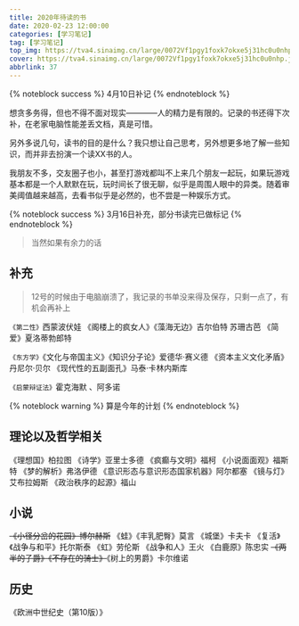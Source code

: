 ```yaml
---
title: 2020年待读的书
date: 2020-02-23 12:00:00
categories: [学习笔记]
tag: [学习笔记]
top_img: https://tva4.sinaimg.cn/large/0072Vf1pgy1foxk7okxe5j31hc0u0nhp.jpg
cover: https://tva4.sinaimg.cn/large/0072Vf1pgy1foxk7okxe5j31hc0u0nhp.jpg
abbrlink: 37
---
```

{% noteblock success %}
4月10日补记
{% endnoteblock %}

想贪多务得，但也不得不面对现实————人的精力是有限的。记录的书还得下次补，在老家电脑性能差丢文档，真是可惜。  
  
另外多说几句，读书的目的是什么？我只想让自己思考，另外想更多地了解一些知识，而并非去扮演一个读XX书的人。  
  
我朋友不多，交友圈子也小，甚至打游戏都叫不上来几个朋友一起玩，如果玩游戏基本都是一个人默默在玩，玩时间长了很无聊，似乎是周围人眼中的异类。随着审美阈值越来越高，去看书似乎是必然的，也不尝是一种娱乐方式。  



{% noteblock success %}
3月16日补充，部分书读完已做标记
{% endnoteblock %}

> 当然如果有余力的话



## 补充


> 12号的时候由于电脑崩溃了，我记录的书单没来得及保存，只剩一点了，有机会再补上





`《第二性》`西蒙波伏娃
《阁楼上的疯女人》《藻海无边》吉尔伯特 苏珊古芭
《简爱》夏洛蒂勃郎特

`《东方学》`《文化与帝国主义》《知识分子论》爱德华·赛义德
《资本主义文化矛盾》丹尼尔·贝尔
《现代性的五副面孔》马泰·卡林内斯库

`《启蒙辩证法》`霍克海默 、阿多诺

{% noteblock warning %}
算是今年的计划
{% endnoteblock %}




## 理论以及哲学相关
《理想国》柏拉图
《诗学》亚里士多德
《疯癫与文明》福柯
《小说面面观》福斯特
《梦的解析》弗洛伊德
《意识形态与意识形态国家机器》阿尔都塞
《镜与灯》艾布拉姆斯
《政治秩序的起源》福山

## 小说
~~《小径分岔的花园》博尔赫斯~~
《蛙》《丰乳肥臀》莫言
《城堡》卡夫卡
《复活》《战争与和平》托尔斯泰
《虹》劳伦斯
《战争和人》王火
《白鹿原》陈忠实
~~《两半的子爵》《不存在的骑士》~~《树上的男爵》卡尔维诺

## 历史
《欧洲中世纪史（第10版）》

